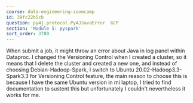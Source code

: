 ```yaml
---
course: data-engineering-zoomcamp
id: 39fc22b5cb
question: py4j.protocol.Py4JJavaError  GCP
section: 'Module 5: pyspark'
sort_order: 3780
---
```


When submit a job, it might throw an error about Java in log panel within Dataproc. I changed the Versioning Control when I created a cluster, so it means that I delete the cluster and created a new one, and instead of choosing Debian-Hadoop-Spark, I switch to Ubuntu 20.02-Hadoop3.3-Spark3.3 for Versioning Control feature, the main reason to choose this is because I have the same Ubuntu version in mi laptop, I tried to find documentation to sustent this but unfortunately I couldn't nevertheless it works for me.

